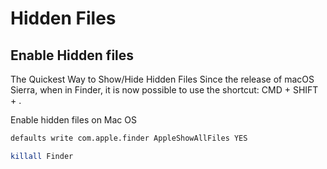 # Hidden Files

## Enable Hidden files

The Quickest Way to Show/Hide Hidden Files Since the release of macOS Sierra, when in Finder, it is now possible to use the shortcut: CMD + SHIFT + .

Enable hidden files on Mac OS

```sh
defaults write com.apple.finder AppleShowAllFiles YES
```

```bash
killall Finder
```